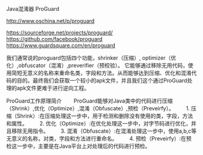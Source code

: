 Java混淆器 ProGuard

http://www.oschina.net/p/proguard

https://sourceforge.net/projects/proguard/
https://github.com/facebook/proguard
https://www.guardsquare.com/en/proguard

我们通常说的proguard包括四个功能，shrinker（压缩）, optimizer（优化）,obfuscator（混淆）,preverifier（预校验）。
它能够通过移除无用代码，使用简短无意义的名称来重命名类，字段和方法。从而能够达到压缩、优化和混淆代码的目的。最终我们会获取一个较小的apk文件，并且我们这个通过ProGuard处理的apk文件更难于进行逆向工程。

ProGuard工作原理简介
　　ProGuard能够对Java类中的代码进行压缩（Shrink）,优化（Optimize）,混淆（Obfuscate）,预检（Preveirfy）。 
　　1. 压缩（Shrink）:在压缩处理这一步中，用于检测和删除没有使用的类，字段，方法和属性。 
　　2. 优化（Optimize）:在优化处理这一步中，对字节码进行优化，并且移除无用指令。 
　　3. 混淆（Obfuscate）:在混淆处理这一步中，使用a,b,c等无意义的名称，对类，字段和方法进行重命名。 
　　4. 预检（Preveirfy）:在预检这一步中，主要是在Java平台上对处理后的代码进行预检。 